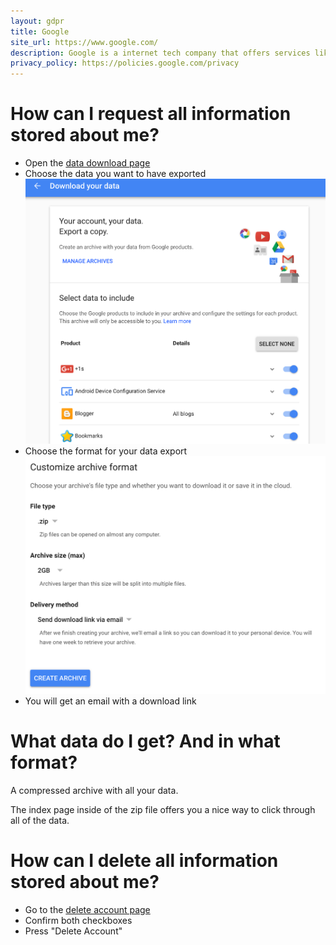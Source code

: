 ```yaml
---
layout: gdpr
title: Google
site_url: https://www.google.com/
description: Google is a internet tech company that offers services like search, mail and other things.
privacy_policy: https://policies.google.com/privacy
---
```

# How can I request all information stored about me?

* Open the [data download page](https://takeout.google.com/settings/takeout)
* Choose the data you want to have exported
  ![choose data](/images/sites/google/download_data.png)
* Choose the format for your data export
  ![choose format](/images/sites/google/choose_format.png)
* You will get an email with a download link

# What data do I get? And in what format?

A compressed archive with all your data.

The index page inside of the zip file offers you a nice way to click 
through all of the data.

# How can I delete all information stored about me?

* Go to the [delete account page](https://myaccount.google.com/deleteaccount) 
* Confirm both checkboxes
* Press "Delete Account"
